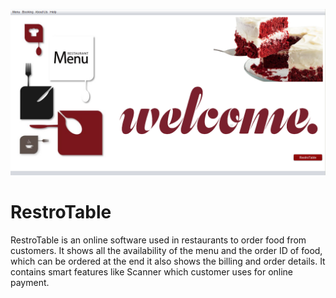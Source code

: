 ![j1](https://github.com/poojajat/RestroTable/blob/master/r1.png)

# RestroTable
RestroTable is an online software used in restaurants to order food from customers. It shows all the availability of the menu and the order ID of food, which can be ordered at the end it also shows the
billing and order details. It contains smart features like Scanner which customer uses for online payment.
